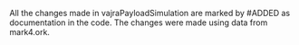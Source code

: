 All the changes made in vajraPayloadSimulation are marked by #ADDED as documentation in the code. The changes were made using data from mark4.ork. 
